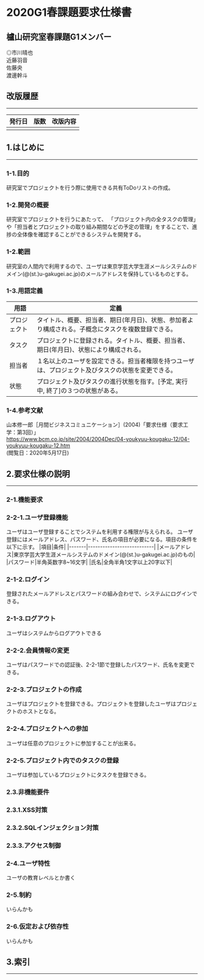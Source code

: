 # 2020G1春課題要求仕様書

## 櫨山研究室春課題G1メンバー


◎市川晴也  
近藤羽音  
佐藤央  
渡邊幹斗  

## 改版履歴
***
|発行日|版数|改版内容|
|-------|----|------------------|
||||

## 1.はじめに
***
### 1-1.目的
研究室でプロジェクトを行う際に使用できる共有ToDoリストの作成。

### 1-2.開発の概要
研究室でプロジェクトを行うにあたって、
「プロジェクト内の全タスクの管理」や「担当者とプロジェクトの取り組み期間などの予定の管理」をすることで、進捗の全体像を確認することができるシステムを開発する。
### 1-2.範囲
研究室の人間内で利用するので、ユーザは東京学芸大学生涯メールシステムのドメイン(@(st.)u-gakugei.ac.jp)のメールアドレスを保持しているものとする。
### 1-3.用語定義
|用語|定義|
|-------|---------------------------|
|プロジェクト|タイトル、概要、担当者、期日(年月日)、状態、参加者より構成される。子概念にタスクを複数登録できる。|
|タスク|プロジェクトに登録される。タイトル、概要、担当者、期日(年月日)、状態により構成される。|
|担当者|１名以上のユーザを設定できる。担当者権限を持つユーザは、プロジェクト及びタスクの状態を変更できる。|
|状態|プロジェクト及びタスクの進行状態を指す。[予定, 実行中, 終了]の３つの状態がある。|
### 1-4.参考文献
山本修一郎［月間ビジネスコミュニケーション］(2004)「要求仕様（要求工学：第3回）」  
        https://www.bcm.co.jp/site/2004/2004Dec/04-youkyuu-kougaku-12/04-youkyuu-kougaku-12.htm  
        (閲覧日：2020年5月17日)

## 2.要求仕様の説明
***
### 2-1.機能要求


### 2-2-1.ユーザ登録機能
ユーザはユーザ登録することでシステムを利用する権限が与えられる。
ユーザ登録にはメールアドレス、パスワード、氏名の項目が必要になる。項目の条件を以下に示す。
|項目|条件|
|-------|---------------------------|
|メールアドレス|東京学芸大学生涯メールシステムのドメイン(@(st.)u-gakugei.ac.jp)のもの|
|パスワード|半角英数字8~16文字|
|氏名|全角半角1文字以上20字以下|

### 2-1-2.ログイン
登録されたメールアドレスとパスワードの組み合わせで、システムにログインできる。

### 2-1-3.ログアウト
ユーザはシステムからログアウトできる

### 2-2-2.会員情報の変更
ユーザはパスワードでの認証後、2-2-1節で登録したパスワード、氏名を変更できる。

### 2-2-3.プロジェクトの作成
ユーザはプロジェクトを登録できる。プロジェクトを登録したユーザはプロジェクトのホストとなる。

### 2-2-4.プロジェクトへの参加
ユーザは任意のプロジェクトに参加することが出来る。

### 2-2-5.プロジェクト内でのタスクの登録
ユーザは参加しているプロジェクトにタスクを登録できる。

### 2.3.非機能要件

### 2.3.1.XSS対策

### 2.3.2.SQLインジェクション対策

### 2.3.3.アクセス制御

### 2-4.ユーザ特性
ユーザの教育レベルとか書く

### 2-5.制約
いらんかも

### 2-6.仮定および依存性

いらんかも


## 3.索引
---

